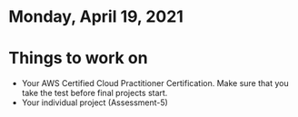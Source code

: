 # Monday, April 19, 2021

# Things to work on
- Your AWS Certified Cloud Practitioner Certification. Make sure that you take the test before final projects start.
- Your individual project (Assessment-5)
